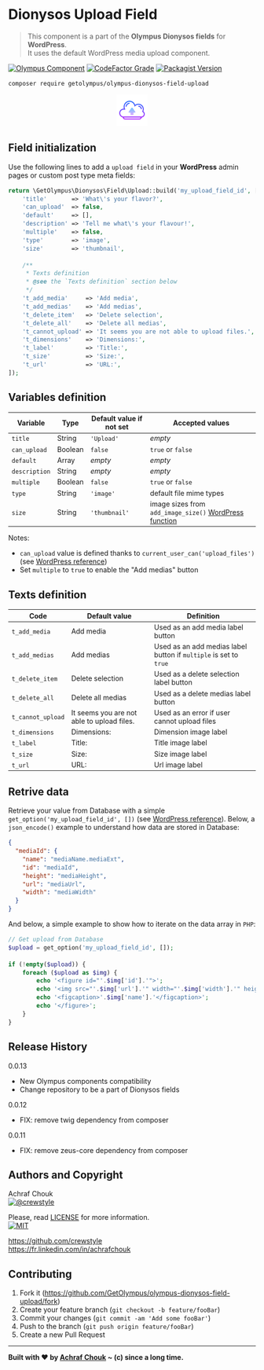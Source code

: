 # Dionysos Upload Field
> This component is a part of the **Olympus Dionysos fields** for **WordPress**.  
> It uses the default WordPress media upload component.

[![Olympus Component][olympus-image]][olympus-url]
[![CodeFactor Grade][codefactor-image]][codefactor-url]
[![Packagist Version][packagist-image]][packagist-url]

```sh
composer require getolympus/olympus-dionysos-field-upload
```

<p align="center">
    <img src="https://github.com/GetOlympus/olympus-dionysos-field-upload/blob/master/assets/field-upload-64.png" />
</p>

## Field initialization

Use the following lines to add a `upload field` in your **WordPress** admin pages or custom post type meta fields:

```php
return \GetOlympus\Dionysos\Field\Upload::build('my_upload_field_id', [
    'title'       => 'What\'s your flavor?',
    'can_upload'  => false,
    'default'     => [],
    'description' => 'Tell me what\'s your flavour!',
    'multiple'    => false,
    'type'        => 'image',
    'size'        => 'thumbnail',

    /**
     * Texts definition
     * @see the `Texts definition` section below
     */
    't_add_media'     => 'Add media',
    't_add_medias'    => 'Add medias',
    't_delete_item'   => 'Delete selection',
    't_delete_all'    => 'Delete all medias',
    't_cannot_upload' => 'It seems you are not able to upload files.',
    't_dimensions'    => 'Dimensions:',
    't_label'         => 'Title:',
    't_size'          => 'Size:',
    't_url'           => 'URL:',
]);
```

## Variables definition

| Variable      | Type    | Default value if not set | Accepted values |
| ------------- | ------- | ------------------------ | --------------- |
| `title`       | String  | `'Upload'` | *empty* |
| `can_upload`  | Boolean | `false` | `true` or `false` |
| `default`     | Array   | *empty* | *empty* |
| `description` | String  | *empty* | *empty* |
| `multiple`    | Boolean | `false` | `true` or `false` |
| `type`        | String  | `'image'` | default file mime types |
| `size`        | String  | `'thumbnail'` | image sizes from `add_image_size()` [WordPress function](https://developer.wordpress.org/reference/functions/add_image_size/) |

Notes:
* `can_upload` value is defined thanks to `current_user_can('upload_files')` (see [WordPress reference](https://codex.wordpress.org/Function_Reference/current_user_can))
* Set `multiple` to `true` to enable the "Add medias" button

## Texts definition

| Code | Default value | Definition |
| ---- | ------------- | ---------- |
| `t_add_media` | Add media | Used as an add media label button |
| `t_add_medias` | Add medias | Used as an add medias label button if `multiple` is set to `true` |
| `t_delete_item` | Delete selection | Used as a delete selection label button |
| `t_delete_all` | Delete all medias | Used as a delete medias label button |
| `t_cannot_upload` | It seems you are not able to upload files. | Used as an error if user cannot upload files |
| `t_dimensions` | Dimensions: | Dimension image label |
| `t_label` | Title: | Title image label |
| `t_size` | Size: | Size image label |
| `t_url` | URL: | Url image label |

## Retrive data

Retrieve your value from Database with a simple `get_option('my_upload_field_id', [])` (see [WordPress reference][getoption-url]).
Below, a `json_encode()` example to understand how data are stored in Database:

```json
{
  "mediaId": {
    "name": "mediaName.mediaExt",
    "id": "mediaId",
    "height": "mediaHeight",
    "url": "mediaUrl",
    "width": "mediaWidth"
  }
}
```

And below, a simple example to show how to iterate on the data array in `PHP`:

```php
// Get upload from Database
$upload = get_option('my_upload_field_id', []);

if (!empty($upload)) {
    foreach ($upload as $img) {
        echo '<figure id="'.$img['id'].'">';
        echo '<img src="'.$img['url'].'" width="'.$img['width'].'" height="'.$img['height'].'" alt="'.esc_html($img['name']).'" />';
        echo '<figcaption>'.$img['name'].'</figcaption>';
        echo '</figure>';
    }
}
```

## Release History

0.0.13
- New Olympus components compatibility
- Change repository to be a part of Dionysos fields

0.0.12
- FIX: remove twig dependency from composer

0.0.11
- FIX: remove zeus-core dependency from composer

## Authors and Copyright

Achraf Chouk  
[![@crewstyle][twitter-image]][twitter-url]

Please, read [LICENSE][license-blob] for more information.  
[![MIT][license-image]][license-url]

<https://github.com/crewstyle>  
<https://fr.linkedin.com/in/achrafchouk>

## Contributing

1. Fork it (<https://github.com/GetOlympus/olympus-dionysos-field-upload/fork>)
2. Create your feature branch (`git checkout -b feature/fooBar`)
3. Commit your changes (`git commit -am 'Add some fooBar'`)
4. Push to the branch (`git push origin feature/fooBar`)
5. Create a new Pull Request

---

**Built with ♥ by [Achraf Chouk](https://github.com/crewstyle "Achraf Chouk") ~ (c) since a long time.**

<!-- links & imgs dfn's -->
[olympus-image]: https://img.shields.io/badge/for-Olympus-44cc11.svg?style=flat-square
[olympus-url]: https://github.com/GetOlympus
[codefactor-image]: https://www.codefactor.io/repository/github/GetOlympus/olympus-dionysos-field-upload/badge?style=flat-square
[codefactor-url]: https://www.codefactor.io/repository/github/getolympus/olympus-dionysos-field-upload
[getoption-url]: https://developer.wordpress.org/reference/functions/get_option/
[license-blob]: https://github.com/GetOlympus/olympus-dionysos-field-upload/blob/master/LICENSE
[license-image]: https://img.shields.io/badge/license-MIT_License-blue.svg?style=flat-square
[license-url]: http://opensource.org/licenses/MIT
[packagist-image]: https://img.shields.io/packagist/v/getolympus/olympus-dionysos-field-upload.svg?style=flat-square
[packagist-url]: https://packagist.org/packages/getolympus/olympus-dionysos-field-upload
[twitter-image]: https://img.shields.io/badge/crewstyle-blue.svg?style=social&logo=twitter
[twitter-url]: https://twitter.com/crewstyle